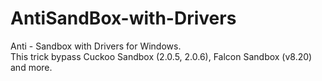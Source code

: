 # AntiSandBox-with-Drivers
 Anti - Sandbox with Drivers for Windows.  
 This trick bypass Cuckoo Sandbox (2.0.5, 2.0.6), Falcon Sandbox (v8.20) and more.
